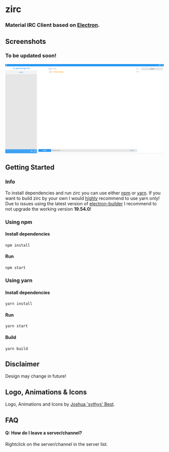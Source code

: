 # zirc
### Material IRC Client based on [Electron](https://electronjs.org "ElectronJS").
## Screenshots
### To be updated soon!
![Chat Interface](https://raw.githubusercontent.com/zlyfer/zirc/master/screenshots/chat_interface.png)
## Getting Started
### Info
To install dependencies and run zirc you can use either [npm](https://www.npmjs.com/) or [yarn](https://yarnpkg.com/). If you want to build zirc by your own I would [highly](https://github.com/electron-userland/electron-builder/issues/1147#issuecomment-276284477) recommend to use yarn only!
Due to issues using the latest version of [electron-builder](https://github.com/electron-userland/electron-builder) I recommend to not upgrade the working version **19.54.0**!
### Using npm
#### Install dependencies
```
npm install
```
#### Run
```
npm start
```
### Using yarn
#### Install dependencies
```
yarn install
```
#### Run
```
yarn start
```
#### Build
```
yarn build
```
## Disclaimer
Design may change in future!
## Logo, Animations & Icons
Logo, Animations and Icons by [Joshua 'sythys' Best](https://github.com/Sythys).
## FAQ
#### Q: How do I leave a server/channel?
Rightclick on the server/channel in the server list.
